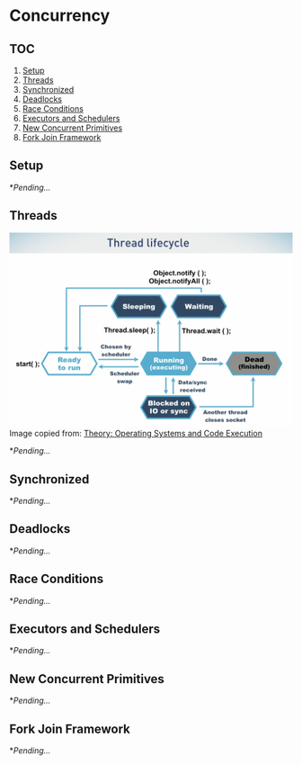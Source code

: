 # Concurrency

## TOC

1. [Setup](#setup)
1. [Threads](#threads)
1. [Synchronized](#synchronized)
1. [Deadlocks](#deadlocks)
1. [Race Conditions](#race-conditions)
1. [Executors and Schedulers](#executors-and-schedulers)
1. [New Concurrent Primitives](#new-concurrent-primitives)
1. [Fork Join Framework](#fork-join-framework)

## Setup

**Pending...*

## Threads

![Thread Lifecycle](assets/images/Thread%20Lifecycle.png)
Image copied from: [Theory: Operating Systems and Code Execution](https://learning.oreilly.com/videos/optimizing-java/9781492044673/9781492044673-video323887)

**Pending...*

## Synchronized

**Pending...*

## Deadlocks

**Pending...*

## Race Conditions

**Pending...*

## Executors and Schedulers

**Pending...*

## New Concurrent Primitives

**Pending...*

## Fork Join Framework

**Pending...*
